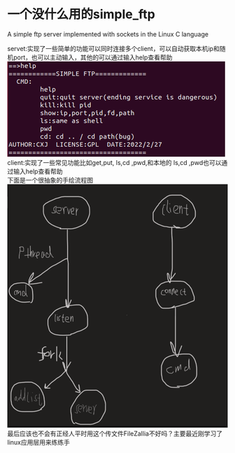# 一个没什么用的simple_ftp
A simple ftp server implemented with sockets in the Linux C language

servet:实现了一些简单的功能可以同时连接多个client，可以自动获取本机ip和随机port，也可以主动输入，其他的可以通过输入help查看帮助  
![](https://raw.githubusercontent.com/CXJ007/simple_ftp/master/picture/QQ%E6%88%AA%E5%9B%BE20220228142919.png)  
client:实现了一些常见功能比如get,put, ls,cd ,pwd,和本地的 ls,cd ,pwd也可以通过输入help查看帮助  
下面是一个很抽象的手绘流程图  
![](https://raw.githubusercontent.com/CXJ007/simple_ftp/master/picture/QQ%E6%88%AA%E5%9B%BE20220228140730.png)  
最后应该也不会有正经人平时用这个传文件FileZallia不好吗？主要最近刚学习了linux应用层用来练练手
